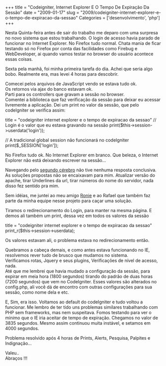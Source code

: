 +++
title = "Codeigniter, Internet Explorer E O Tempo De Expiração Da Sessão"
date = "2009-01-17"
slug = "2009/codeigniter-internet-explorer-e-o-tempo-de-expiracao-da-sessao"
Categories = ['desenvolvimento', 'php']
+++

<p>Nesta Quinta-feira antes de sair do trabalho me deparo com uma surpresa no novo sistema que estou trabalhando. O login de acesso havia parado de funcionar no Internet Explorer. No Firefox tudo normal. Chata mania de ficar testando só no Firefox por conta das facilidades como Firebug e WebDeveloper, ai quando vamos testar no browser do usuário acontece essas coisas.</p>

<p>Sexta pela manhã, foi minha primeira tarefa do dia. Achei que seria algo bobo. Realmente era, mas levei 4 horas para descobrir.</p>

<p>Comecei pelos arquivos de JavaScript vendo se estava tudo ok.<br/>
Os retornos via ajax do banco estavam ok.<br/>
Parti para os controllers que gravam a sessão no browser.<br/>
Comentei a biblioteca que faz verificação da sessão para deixar eu acessar livremente a aplicação. Dei um print no valor da sessão, que pelo codeIgniter se verifica assim:</p>

title = "codeigniter internet explorer e o tempo de expiracao da sessao"
// Login é o valor que eu estava gravando na sessão
print($this-&gt;session-&gt;userdata('login'));

// A tradicional global session não funcionará no codeIgniter
print($_SESSION['login']);
</pre>


<p>No Firefox tudo ok. No Internet Explorer em branco. Que beleza, o Internet Explorer não está deixando escrever na sessão&#8230;</p>

<!--more-->


<p>Navegando pelo <a href="http://www.google.com">segundo cérebro</a> não tive nenhuma resposta conclusiva. As soluções propostas não se encaixavam para mim. Atualizar versão do apache, tirar Underlines da url, tirar números do nome do servidor, nada disso fez sentido pra mim.</p>

<p>Sem idéias, me juntei ao meu amigo <a href="http://www.ronieneubauer.com">Ronie</a> e ao Rafael que também faz parte da minha equipe nesse projeto para caçar uma solução.</p>

<p>Tiramos o redirecionamento do Login, para manter na mesma página. E demos ali também um print, dessa vez em todos os valores da sessão</p>

title = "codeigniter internet explorer e o tempo de expiracao da sessao"
print_r($this-&gt;session-&gt;userdata);
</pre>


<p>Os valores estavam ali, o problema estava no redirecionamento então.</p>

<p>Quebramos a cabeça demais, e como antes estava funcionando no IE, resolvemos rever tudo de brusco que mudamos no sistema.<br/>
Verificamos rotas, Jquery e seus plugins, Verificações de nível de acesso, nada.<br/>
Até que me lembrei que havia mudado a configuração da sessão, para expirar em meia hora (1800 segundos) tirando do padrão de duas horas (7200 segundos) que vem no CodeIgniter. Esses valores são alterados no config.php, ali você dá de encontro com outras configurações para sua sessão, como nome dela e etc.</p>

<p>E, Sim, era isso. Voltamos ao default do codeIgniter e tudo voltou a funcionar. Me lembro de ter tido uns problemas similares trabalhando com PHP sem frameworks, mas nem suspeitava. Fomos testando para ver o mínimo que o IE iria aceitar de tempo de expiração. Chegamos no valor de 3835 segundos. Mesmo assim continuou muita instável, e setamos em 4000 segundos.</p>

<p>Problema resolvido após 4 horas de Prints, Alerts, Pesquisa, Palpites e Indignação&#8230;</p>

<p>Valeu..<br/>
Abraços !!!</p>
